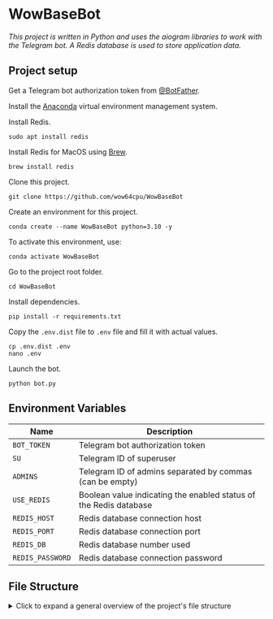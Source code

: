 # WowBaseBot

_This project is written in Python and uses the aiogram libraries to work with the Telegram bot. A Redis database is used to store application data._

## Project setup

Get a Telegram bot authorization token from [@BotFather](https://t.me/BotFather).

Install the [Anaconda](https://www.anaconda.com/download) virtual environment management system.

Install Redis.

```shell
sudo apt install redis
```

Install Redis for MacOS using [Brew](https://brew.sh/).

```shell
brew install redis
```

Clone this project.

```shell
git clone https://github.com/wow64cpu/WowBaseBot
```

Create an environment for this project.

```shell
conda create --name WowBaseBot python=3.10 -y
```

To activate this environment, use:

```shell
conda activate WowBaseBot
```

Go to the project root folder.

```shell
cd WowBaseBot
```

Install dependencies.

```shell
pip install -r requirements.txt
```

Copy the `.env.dist` file to `.env` file and fill it with actual values.

```shell
cp .env.dist .env
nano .env
```

Launch the bot.

```shell
python bot.py
```

## Environment Variables

| Name             | Description                                                       |
|------------------|-------------------------------------------------------------------|
| `BOT_TOKEN`      | Telegram bot authorization token                                  |
| `SU`             | Telegram ID of superuser                                          |
| `ADMINS`         | Telegram ID of admins separated by commas (can be empty)          |
| `USE_REDIS`      | Boolean value indicating the enabled status of the Redis database |
| `REDIS_HOST`     | Redis database connection host                                    |
| `REDIS_PORT`     | Redis database connection port                                    |
| `REDIS_DB`       | Redis database number used                                        |
| `REDIS_PASSWORD` | Redis database connection password                                |

## File Structure

<details>
    <summary>Click to expand a general overview of the project's file structure</summary>

```shell
WowBaseBot/ # Папка проекта
├── tgbot/ # Основной код
│ ├── filters/ # Основные фильтры для роутера
│ │ ├── __init__.py
│ │ ├── admin.py # Фильтр админов
│ │ └── su.ext # Фильтр супер-пользователей
│ │
│ ├── handlers/ # Основные хэндлеры
│ │ ├── admin/ # Хэндлеры админов
│ │ │ ├── __init__.py
│ │ │ ├── actions.py # Инициализация роутера действий
│ │ │ ├── admin.py # Инициализация админских роутеров
│ │ │ ├── main_menu.py # Инициализация роутера и хэндлеров главного меню
│ │ │ ├── misc.py # Инициализация различных других роутеров и хэндлеров
│ │ │ └── utils.py # Вспомогательный код
│ │ │
│ │ ├── su/ # Хэндлеры супер-пользователей
│ │ │ ├── admins/ # Хэндлеры управления админами
│ │ │ │ ├── __init__.py
│ │ │ │ ├── add.py # Инициализация роутера и хэндлеров приглашения админа
│ │ │ │ ├── admins.py # Инициализация общего роутера и остальных хэндлеров управления админами
│ │ │ │ └── remove.py # Инициализация роутера и хэндлеров удаления админа
│ │ │ │
│ │ │ ├── __init__.py
│ │ │ ├── main_menu.py # Инициализация роутера и хэндлеров главного меню
│ │ │ ├── su.py # Инициализация роутеров супер-пользователей
│ │ │ └── utils.py # Вспомогательный код
│ │ │
│ │ ├── user/ # Хэндлеры обычных пользователей
│ │ │ ├── __init__.py
│ │ │ ├── deep_links.py # Инициализация роутера и хэндлеров диплинков
│ │ │ ├── main_menu.py # Инициализация роутера и хэндлеров главного меню
│ │ │ ├── user.py # Инициализация роутеров обычных пользователей
│ │ │ └── utils.py # Вспомогательный код
│ │ │
│ │ ├── __init__.py
│ │ ├── base.py # Инициализация общего роутера и хэндлеров
│ │ └── form.py # Инициализация хэндлеров для форм
│ │
│ ├── keyboards/ # Разметка кнопок 
│ │ ├── menu/ # Разметка кнопок меню
│ │ │ ├── admins/ # Меню админов
│ │ │ │ ├── __init__.py
│ │ │ │ └── admins.py # Общая разметка меню админов
│ │ │ │
│ │ │ ├── __init__.py
│ │ │ ├── buttons.py # Конструкторы кнопок
│ │ │ └── main.py # Общая разметка меню
│ │ │
│ │ ├── __init__.py
│ │ └── form.py # Конструкторы меню для форм 
│ │
│ ├── middlewares/ # Код для промежуточного ПО aiogram
│ │ ├── __init__.py
│ │ └── config.py # Классы для встраивания промежуточного ПО конфига и диспетчера
│ │
│ ├── misc/ # Различный вспомогательный код
│ │ ├── forms/ # Код для форм
│ │ │ ├── inputs/ # Код для инпутов
│ │ │ │ ├── validators/ # Код для валидаторов
│ │ │ │ │ ├── __init__.py
│ │ │ │ │ └── validator.py # Модель валидатора и функции-конструкторы базовых валидаторов
│ │ │ │ │
│ │ │ │ ├── __init__.py
│ │ │ │ └── input.py # Модель инпута и функции-конструкторы базовых инпутов
│ │ │ │
│ │ │ ├── __init__.py
│ │ │ └── form.py # Модель формы и различных её составных частей и общие функции-конструкторы форм
│ │ │
│ │ ├── states/ # Код для стейт-машин
│ │ │ ├── __init__.py
│ │ │ └── states.py # Стейт-машины форм и навигатора
│ │ │
│ │ ├── storage/ # Код для работы с БД
│ │ │ ├── __init__.py
│ │ │ ├── storage.py # Код для инициализации БД и организации удобного доступа к остальным объектам для работы с БД
│ │ │ ├── storage_admins.py # Код для работы с админами
│ │ │ ├── storage_common.py # Базовый код для работы с данными
│ │ │ ├── storage_data_transfer_gateway.py # Код для работы с шлюзом передачи данных
│ │ │ ├── storage_deep_links.py # Код для работы с диплинками
│ │ │ ├── storage_forms.py # Код для работы с формами
│ │ │ ├── storage_mapper.py # Код для работы с какой-то штукой типа линковки
│ │ │ ├── storage_scheduler.py # Код для работы с планировщиков задач
│ │ │ ├── storage_su.py # Код для работы с супер-пользователями
│ │ │ └── storage_users.py # Код для работы с пользователями
│ │ │
│ │ ├── strings/ # Код для строк
│ │ │ ├── menu/ # Строки меню
│ │ │ │ ├── __init__.py
│ │ │ │ ├── admins_menu.py # Строки меню админа
│ │ │ │ ├── su_main_menu.py # Строки меню супер-пользователя
│ │ │ │ └── user_main_menu.py # Строки меню обычного пользователя
│ │ │ │
│ │ │ ├── __init__.py
│ │ │ ├── actions.py # Строки общих действий
│ │ │ ├── base.py # Общие базовые строки
│ │ │ ├── debug.py
│ │ │ ├── escape.py
│ │ │ └── strings.py # Объект для доступа
│ │ │
│ │ ├── __init__.py
│ │ ├── actions.py # Модели действий навигации и форм
│ │ ├── base.py # Базовая модель компонента системы
│ │ ├── regex.py # Объект с различными регулярками
│ │ ├── singleton.py # Модель синглтона
│ │ └── utils.py # Общий вспомогательный код
│ │
│ ├── models/ # Модели различных компонентов системы
│ │ ├── __init__.py
│ │ ├── actions.py # Модель и функция-конструктор действия отправки сообщения
│ │ ├── data_transfer_gateway.py # Модель и функция-конструктор шлюза передачи данных
│ │ ├── mapper.py # Модель и функция-конструктор какой-то штуки типа линковки
│ │ ├── meta_data.py # Модель и функция-конструктор мета-данных сообщения
│ │ ├── scheduler.py # Модели и функции-конструкторы для планирования задач
│ │ ├── support.py # Модель и функция-конструктор поддержки
│ │ └── user.py # Модель и функция-конструктор пользователя
│ │
│ ├── navigator/ # Код навигатора между экранами (экран - это по сути просто сообщение)
│ │ ├── __init__.py
│ │ └── screens.py # Модель и словарь экранов
│ │
│ ├── services/ # Код различных сервисов
│ │ ├── __init__.py
│ │ └── broadcaster.py # Функции рассылки сообщений
│ │
│ ├── __init__.py # Инициализация пакета
│ ├── bootstrap.py # Инициализация различных компонентов
│ └── config.py # Модели конфигов
│
├── .env.dist # Пример главного конфига
├── .gitignore # Описание того, что не включено в репозиторий
├── bot.example.service # Пример службы для запуска бота в качестве демона
├── bot.py # Точка входа для запуска бота
├── README.MD # Описание проекта
└── requirements.txt # Зависимости Python
```
</details>
